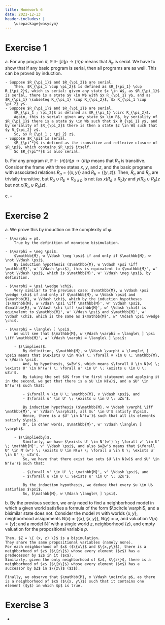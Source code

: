 ```yaml
---
title: Homework 6
date: 2021-12-13
header-includes: |
    \usepackage{wasysym}
---
```


# Exercise 1

a. For any program $\pi$, $\mathbb{F} \Vdash [\pi] p \rightarrow \langle \pi \rangle p$ means that $R_\pi$ is serial.
    We have to show that if any basic program is serial, then all programs are as well.
    This can be proved by induction.

    - Suppose $R_{\pi_1}$ and $R_{\pi_2}$ are serial.
        Then, $R_{\pi_1 \cup \pi_2}$ is defined as $R_{\pi_1} \cup R_{\pi_2}$, which is serial: given any state $x \in W$, as $R_{\pi_1}$ is serial, there is a state $y \in W$ with $x R_{\pi_1} y$, and as $R_{\pi_1} \subseteq R_{\pi_1} \cup R_{\pi_2}$, $x R_{\pi_1 \cup \pi_2} y$.
    - Suppose $R_{\pi_1}$ and $R_{\pi_2}$ are serial.
        $R_{\pi_1 ; \pi_2}$ is defined as $R_{\pi_1} \circ R_{\pi_2}$.
        Again, this is serial: given any state $x \in R$, by seriality of $R_{\pi_1}$ there is a state $y \in W$ such that $x R_{\pi_1} y$, and by seriality of $R_{\pi_2}$ there is then a state $z \in W$ such that $y R_{\pi_2} z$.
        So, $x R_{\pi_1 ; \pi_2} z$.
    - Suppose $R_\pi$ is serial.
        $R_{\pi^*}$ is defined as the transitive and reflexive closure of $R_\pi$, which contains $R_\pi$ itself.
        So $R_{\pi^*}$ is also serial.

b. For any program $\pi$, $\mathbb{F} \Vdash \langle \pi \rangle \langle \pi \rangle p \rightarrow \langle \pi \rangle p$ means that $R_\pi$ is transitive.
    Consider the frame with three states $x$, $y$, and $z$, and the basic programs with associated relations $R_a = \{ (x, y) \}$ and $R_b = \{ (y, z) \}$.
    Then, $R_a$ and $R_b$ are trivially transitive, but $R_a \cup R_b = R_{a \cup b}$ is not (as $x(R_a \cup R_b)y$ and $y(R_a \cup R_b)z$ but not $x(R_a \cup R_b)z$).

c. -

# Exercise 2

a. We prove this by induction on the complexity of $\varphi$.

    - $\varphi = p$.
        True by the definition of monotone bisimulation.

    - $\varphi = \neg \psi$.
        $\mathbb{M}, w \Vdash \neg \psi$ if and only if $\mathbb{M}, w \not \Vdash \psi$.
        By induction hypothesis ($\mathbb{M}, w \Vdash \psi \iff \mathbb{M}', w' \Vdash \psi$), this is equivalent to $\mathbb{M}', w' \not \Vdash \psi$, which is $\mathbb{M}', w' \Vdash \neg \psi$, by definition.

    - $\varphi = \psi \wedge \chi$.
        Very similar to the previous case: $\mathbb{M}, w \Vdash \psi \wedge \chi$ if and only if $\mathbb{M}, w \Vdash \psi$ and $\mathbb{M}, w \Vdash \chi$, which by the induction hypotheses ($\mathbb{M}, w \Vdash \psi \iff \mathbb{M}', w' \Vdash \psi$, $\mathbb{M}, w \Vdash \chi \iff \mathbb{M}', w' \Vdash \chi$) is equivalent to $\mathbb{M}', w' \Vdash \psi$ and $\mathbb{M}', w' \Vdash \chi$, which is the same as $\mathbb{M}', w' \Vdash \psi \wedge \chi$.

    - $\varphi = \langle\ ] \psi$.
        We will see that $\mathbb{M}, w \Vdash \varphi = \langle\ ] \psi \iff \mathbb{M}', w' \Vdash \varphi = \langle\ ] \psi$:

        - $(\implies)$.
            By definition, $\mathbb{M}, w \Vdash \varphi = \langle\ ] \psi$ means that $\exists U \in N(w) \; \forall v \in U \; \mathbb{M}, v \Vdash \psi$.
            And, by hypothesis, $wZw'$, which means $\forall U \in N(w) \; \exists U' \in N'(w') \; \forall u' \in U' \; \exists u \in U \; uZu'$.
            By taking the set $U$ from the first statement and applying it in the second, we get that there is a $U \in N(w)$, and a $U' \in N'(w')$ such that:

            - $\forall v \in U \; \mathbb{M}, v \Vdash \psi$, and
            - $\forall u' \in U' \; \exists u \in U \; uZu'$.

            By induction hypothesis ($\mathbb{M}, w \Vdash \varphi \iff \mathbb{M}', w' \Vdash \varphi$), all $u' \in U'$ satisfy $\psi$.
            Hence, there is a $U' \in N'(w')$ such that all its elements satisfy $\psi$.
            Or, in other words, $\mathbb{M}', w' \Vdash \langle\ ] \varphi$.

        - $(\impliedby)$.
            Similarly, we have $\exists U' \in N'(w') \; \forall v' \in U' \; \mathbb{M}', v' \Vdash \psi$, and also $wZw'$ means that $\forall U' \in N'(w') \; \exists U \in N(w) \; \forall u \in U \; \exists u' \in U' \; uZu'$.
            So, we have that there exist two sets $U \in N(w)$ and $U' \in N'(w')$ such that:

            - $\forall v' \in U' \; \mathbb{M}', v' \Vdash \psi$, and
            - $\forall u \in U \; \exists u' \in U' \; uZu'$.

            By the induction hypothesis, we deduce that every $u \in U$ satisfies $\psi$.
            So, $\mathbb{M}, w \Vdash \langle\ ] \psi$.

b. By the previous section, we only need to find a neighborhood model in which a given world satisfies a formula of the form $\ocircle \varphi$, and a bisimilar state does not.
    Consider the model $\mathbb{M}$ with worlds $\{x, y\}$, neighborhood assignments $N(x) = \{ \{ x \}, \{ x, y \} \}$, $N(y) = \varnothing$, and valuation $V(p) = \{ y \}$; and a model $\mathbb{M}'$ with a single world $z$, neighborhood $\{ z \}$, and empty valuation for the propositional variable $p$.

    Then, $Z = \{ (x, z) \}$ is a bisimulation.
    They share the same propositional variables (namely none).
    For each neighborhood of $x$ ($\{x\}$ and $\{x,y\}$), there is a neighborhood of $z$ ($\{z\}$) whose every element ($z$) has a predecessor by $Z$ in it ($x$).
    Similarly, given the only neighborhood of $z$, $\{z\}$, there is a neighborhood of $x$ ($\{x\}$) whose every element ($x$) has a successor by $Z$ in $\{z\}$ ($z$).

    Finally, we observe that $\mathbb{M}, x \Vdash \ocircle p$, as there is a neighborhood of $x$ ($\{x, y\}$) such that it contains one element ($y$) in which $p$ is true.

# Exercise 3

-
